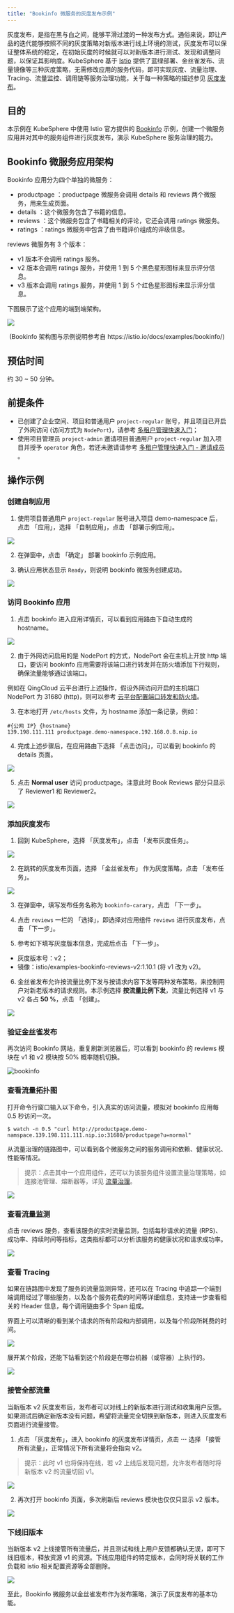 ```yaml
---
title: "Bookinfo 微服务的灰度发布示例"
---
```


灰度发布，是指在黑与白之间，能够平滑过渡的一种发布方式。通俗来说，即让产品的迭代能够按照不同的灰度策略对新版本进行线上环境的测试，灰度发布可以保证整体系统的稳定，在初始灰度的时候就可以对新版本进行测试、发现和调整问题，以保证其影响度。KubeSphere 基于 [Istio](https://istio.io/) 提供了蓝绿部署、金丝雀发布、流量镜像等三种灰度策略，无需修改应用的服务代码，即可实现灰度、流量治理、Tracing、流量监控、调用链等服务治理功能，关于每一种策略的描述参见 [灰度发布](../../ingress-service/grayscale)。

## 目的

本示例在 KubeSphere 中使用 Istio 官方提供的 [Bookinfo](https://istio.io/docs/examples/bookinfo/) 示例，创建一个微服务应用并对其中的服务组件进行灰度发布，演示 KubeSphere 服务治理的能力。

## Bookinfo 微服务应用架构

Bookinfo 应用分为四个单独的微服务：

- productpage ：productpage 微服务会调用 details 和 reviews 两个微服务，用来生成页面。
- details ：这个微服务包含了书籍的信息。
- reviews ：这个微服务包含了书籍相关的评论，它还会调用 ratings 微服务。
- ratings ：ratings 微服务中包含了由书籍评价组成的评级信息。

reviews 微服务有 3 个版本：

- v1 版本不会调用 ratings 服务。
- v2 版本会调用 ratings 服务，并使用 1 到 5 个黑色星形图标来显示评分信息。
- v3 版本会调用 ratings 服务，并使用 1 到 5 个红色星形图标来显示评分信息。

下图展示了这个应用的端到端架构。

![](https://pek3b.qingstor.com/kubesphere-docs/png/20190414172945.png)
<center>(Bookinfo 架构图与示例说明参考自 https://istio.io/docs/examples/bookinfo/)</center>

## 预估时间

约 30 ~ 50 分钟。

## 前提条件

<!-- - 使用 `project-regular` 账号登录 KubeSphere，进入已创建的企业空间下的项目 `demo-namespace`，若还未创建请参考 [多租户管理快速入门](../admin-quick-start)；
- 请确保当前项目已在外网访问中开启了应用治理，若还未开启请参考 [设置外网访问](../admin-quick-start/#%E8%AE%BE%E7%BD%AE%E5%A4%96%E7%BD%91%E8%AE%BF%E9%97%AE)； -->

- 已创建了企业空间、项目和普通用户 `project-regular` 账号，并且项目已开启了外网访问 (访问方式为 `NodePort`)，请参考 [多租户管理快速入门](../admin-quick-start)；
- 使用项目管理员 `project-admin` 邀请项目普通用户 `project-regular` 加入项目并授予 `operator` 角色，若还未邀请请参考 [多租户管理快速入门 - 邀请成员](../admin-quick-start/#邀请成员) 。


## 操作示例

### 创建自制应用

1. 使用项目普通用户 `project-regular` 账号进入项目 demo-namespace 后，点击 「应用」，选择 「自制应用」，点击 「部署示例应用」。

![](https://pek3b.qingstor.com/kubesphere-docs/png/20190426215359.png)

2. 在弹窗中，点击 「确定」 部署 bookinfo 示例应用。


3. 确认应用状态显示 `Ready`，则说明 bookinfo 微服务创建成功。

![](https://pek3b.qingstor.com/kubesphere-docs/png/20190426215609.png)

### 访问 Bookinfo 应用

1. 点击 bookinfo 进入应用详情页，可以看到应用路由下自动生成的 hostname。

![](https://pek3b.qingstor.com/kubesphere-docs/png/20190417083314.png)

2. 由于外网访问启用的是 NodePort 的方式，NodePort 会在主机上开放 http 端口，要访问 bookinfo 应用需要将该端口进行转发并在防火墙添加下行规则，确保流量能够通过该端口。

例如在 QingCloud 云平台进行上述操作，假设外网访问开启的主机端口 NodePort 为 31680 (http)，则可以参考 [云平台配置端口转发和防火墙](../../appendix/qingcloud-manipulation)。



3. 在本地打开 `/etc/hosts` 文件，为 hostname 添加一条记录，例如：

```shell
#{公网 IP} {hostname}
139.198.111.111 productpage.demo-namespace.192.168.0.8.nip.io
```

4. 完成上述步骤后，在应用路由下选择 「点击访问」，可以看到 bookinfo 的 details 页面。

![](https://pek3b.qingstor.com/kubesphere-docs/png/20190417102555.png)

5. 点击 **Normal user** 访问 productpage。注意此时 Book Reviews 部分只显示了 Reviewer1 和 Reviewer2。

![](https://pek3b.qingstor.com/kubesphere-docs/png/20190414165548.png)

### 添加灰度发布

1. 回到 KubeSphere，选择 「灰度发布」，点击 「发布灰度任务」。

![](https://pek3b.qingstor.com/kubesphere-docs/png/20190414165824.png)

2. 在跳转的灰度发布页面，选择 「金丝雀发布」 作为灰度策略，点击 「发布任务」。

![](https://pek3b.qingstor.com/kubesphere-docs/png/20190512153647.png)

3. 在弹窗中，填写发布任务名称为 `bookinfo-carary`，点击 「下一步」。

4. 点击 `reviews` 一栏的 「选择」，即选择对应用组件 `reviews` 进行灰度发布，点击 「下一步」。

5. 参考如下填写灰度版本信息，完成后点击 「下一步」。


- 灰度版本号：v2；
- 镜像：istio/examples-bookinfo-reviews-v2:1.10.1 (将 v1 改为 v2)。


6. 金丝雀发布允许按流量比例下发与按请求内容下发等两种发布策略，来控制用户对新老版本的请求规则。本示例选择 **按流量比例下发**，流量比例选择 v1 与 v2 各占 **50 %**，点击 「创建」。

![](https://pek3b.qingstor.com/kubesphere-docs/png/20190417083105.png)

### 验证金丝雀发布

再次访问 Bookinfo 网站，重复刷新浏览器后，可以看到 bookinfo 的 reviews 模块在 v1 和 v2 模块按 50% 概率随机切换。

![bookinfo](/bookinfo-canary.gif)

### 查看流量拓扑图

打开命令行窗口输入以下命令，引入真实的访问流量，模拟对 bookinfo 应用每 0.5 秒访问一次。

```shell
$ watch -n 0.5 "curl http://productpage.demo-namspace.139.198.111.111.nip.io:31680/productpage?u=normal"
```

从流量治理的链路图中，可以看到各个微服务之间的服务调用和依赖、健康状况、性能等情况。

> 提示：点击其中一个应用组件，还可以为该服务组件设置流量治理策略，如连接池管理、熔断器等，详见 [流量治理](../../ingress-service/traffic-gov)。


![](https://pek3b.qingstor.com/kubesphere-docs/png/20190415013123.png)

### 查看流量监测

点击 reviews 服务，查看该服务的实时流量监测，包括每秒请求的流量 (RPS)、成功率、持续时间等指标，这类指标都可以分析该服务的健康状况和请求成功率。

![](https://pek3b.qingstor.com/kubesphere-docs/png/20190415013531.png)

### 查看 Tracing

如果在链路图中发现了服务的流量监测异常，还可以在 Tracing 中追踪一个端到端调用经过了哪些服务，以及各个服务花费的时间等详细信息，支持进一步查看相关的 Header 信息，每个调用链由多个 Span 组成。

界面上可以清晰的看到某个请求的所有阶段和内部调用，以及每个阶段所耗费的时间。

![](https://pek3b.qingstor.com/kubesphere-docs/png/20190415104734.png)

展开某个阶段，还能下钻看到这个阶段是在哪台机器（或容器）上执行的。

![](https://pek3b.qingstor.com/kubesphere-docs/png/20190415104806.png)

### 接管全部流量

当新版本 v2 灰度发布后，发布者可以对线上的新版本进行测试和收集用户反馈。如果测试后确定新版本没有问题，希望将流量完全切换到新版本，则进入灰度发布页面进行流量接管。

1. 点击 「灰度发布」，进入 bookinfo 的灰度发布详情页，点击 **···** 选择 「接管所有流量」，正常情况下所有流量将会指向 v2。

> 提示：此时 v1 也将保持在线，若 v2 上线后发现问题，允许发布者随时将新版本 v2 的流量切回 v1。

![](https://pek3b.qingstor.com/kubesphere-docs/png/20190417132015.png)

2. 再次打开 bookinfo 页面，多次刷新后 reviews 模块也仅仅只显示 v2 版本。

![](https://pek3b.qingstor.com/kubesphere-docs/png/20190417134504.png)

### 下线旧版本

当新版本 v2 上线接管所有流量后，并且测试和线上用户反馈都确认无误，即可下线旧版本，释放资源 v1 的资源。下线应用组件的特定版本，会同时将关联的工作负载和 istio 相关配置资源等全部删除。

![](https://pek3b.qingstor.com/kubesphere-docs/png/20190418125851.png)

至此，Bookinfo 微服务以金丝雀发布作为发布策略，演示了灰度发布的基本功能。



